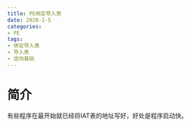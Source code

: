 ```yaml
---
title: PE绑定导入表
date: 2020-2-5
categories: 
- PE
tags: 
- 绑定导入表
- 导入表
- 逆向基础
---
```


# 简介
有些程序在最开始就已经将IAT表的地址写好，好处是程序启动快。